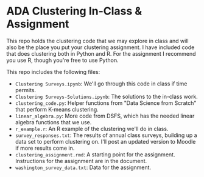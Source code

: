 # ADA Clustering In-Class & Assignment

This repo holds the clustering code that we may explore in class and will
also be the place you put your clustering assignment. I have included
code that does clustering both in Python and R. For the assignment
I recommend you use R, though you're free to use Python. 

This repo includes the following files: 

* `Clustering Surveys.ipynb`: We'll go through this code in class if time permits.
* `Clustering Surveys-Solutions.ipynb`: The solutions to the in-class work. 
* `clustering_code.py`: Helper functions from "Data Science from Scratch" that
perform K-means clustering. 
* `linear_algebra.py`: More code from DSFS, which has the needed linear algebra
functions that we use. 
* `r_example.r`: An R example of the clustering we'll do in class. 
* `survey_responses.txt`: The results of annual class surveys, building up 
a data set to perform clustering on. I'll post an updated version to Moodle 
if more results come in. 
* `clustering_assignment.rmd`: A starting point for the assignment. Instructions
for the assignment are in the document. 
* `washington_survey_data.txt`: Data for the assignment.

